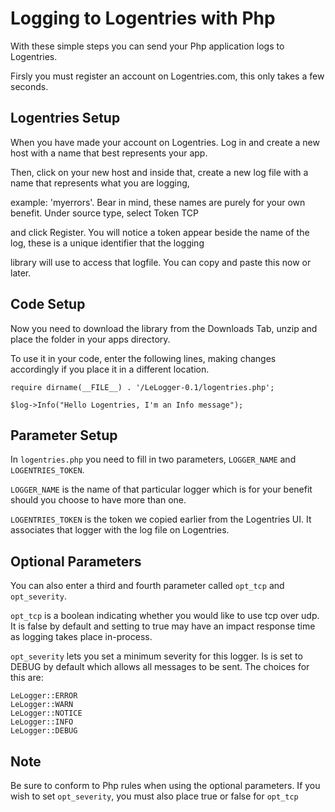 Logging to Logentries with Php
=======================================

With these simple steps you can send your Php application logs to Logentries.

Firsly you must register an account on Logentries.com, this only takes a few seconds.

Logentries Setup
----------------

When you have made your account on Logentries. Log in and create a new host with a name that best represents your app.

Then, click on your new host and inside that, create a new log file with a name that represents what you are logging,

example:  'myerrors'. Bear in mind, these names are purely for your own benefit. Under source type, select Token TCP

and click Register. You will notice a token appear beside the name of the log, these is a unique identifier that the logging

library will use to access that logfile. You can copy and paste this now or later.

Code Setup
----------

Now you need to download the library from the Downloads Tab, unzip and place the folder in your apps directory.

To use it in your code, enter the following lines, making changes accordingly if you place it in a different location.

	require dirname(__FILE__) . '/LeLogger-0.1/logentries.php';
	
	$log->Info("Hello Logentries, I'm an Info message");

Parameter Setup
---------------
In `logentries.php` you need to fill in two parameters, `LOGGER_NAME` and `LOGENTRIES_TOKEN`.

`LOGGER_NAME` is the name of that particular logger which is for your benefit should you choose to have more than one.

`LOGENTRIES_TOKEN` is the token we copied earlier from the Logentries UI. It associates that logger with the log file on Logentries.


Optional Parameters
-------------------

You can also enter a third and fourth parameter called `opt_tcp` and `opt_severity`.

`opt_tcp` is a boolean indicating whether you would like to use tcp over udp. It is false by default and setting to true may have an impact response time as logging takes place in-process.

`opt_severity` lets you set a minimum severity for this logger. Is is set to DEBUG by default which allows all messages to be sent. The choices for this are:

	LeLogger::ERROR
	LeLogger::WARN
	LeLogger::NOTICE
	LeLogger::INFO
	LeLogger::DEBUG

Note
----

Be sure to conform to Php rules when using the optional parameters. If you wish to set `opt_severity`, you must also place true or false for `opt_tcp`


